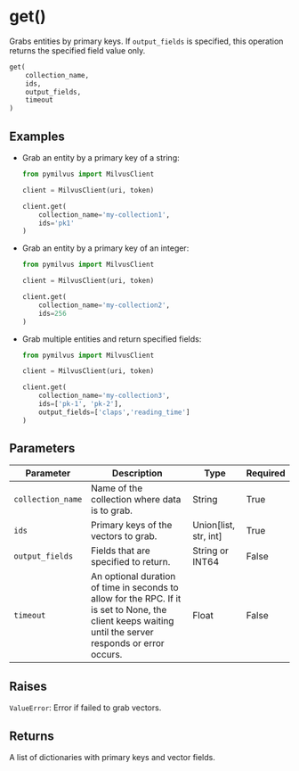 # get()

Grabs entities by primary keys. If `output_fields` is specified, this operation returns the specified field value only.

```python
get(
    collection_name,
    ids,
    output_fields,
    timeout
)
```

## Examples

- Grab an entity by a primary key of a string:

    ```python
    from pymilvus import MilvusClient

    client = MilvusClient(uri, token)

    client.get(
        collection_name='my-collection1',
        ids='pk1'
    )
    ```

- Grab an entity by a primary key of an integer:

    ```python
    from pymilvus import MilvusClient

    client = MilvusClient(uri, token)

    client.get(
        collection_name='my-collection2',
        ids=256
    )
    ```

- Grab multiple entities and return specified fields:

    ```python
    from pymilvus import MilvusClient

    client = MilvusClient(uri, token)
    
    client.get(
        collection_name='my-collection3',
        ids=['pk-1', 'pk-2'],
        output_fields=['claps','reading_time']
    )
    ```

## Parameters

| Parameter          | Description                          | Type     | Required |
|--------------------|--------------------------------------|----------|----------|
| `collection_name` | Name of the collection where data is to grab. | String | True    |
| `ids` | Primary keys of the vectors to grab. | Union[list, str, int] | True     |
|`output_fields`| Fields that are specified to return. | String or INT64 | False
| `timeout` | An optional duration of time in seconds to allow for the RPC. If it is set to None, the client keeps waiting until the server responds or error occurs. | Float | False     |

## Raises

`ValueError`: Error if failed to grab vectors.

## Returns

A list of dictionaries with primary keys and vector fields.